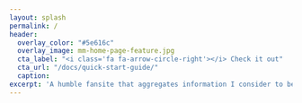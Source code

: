 ```yaml
---
layout: splash
permalink: /
header:
  overlay_color: "#5e616c"
  overlay_image: mm-home-page-feature.jpg
  cta_label: "<i class='fa fa-arrow-circle-right'></i> Check it out"
  cta_url: "/docs/quick-start-guide/"
  caption:
excerpt: 'A humble fansite that aggregates information I consider to be important, as well as building on it to provide the latest SDC+ information.'
---
```

